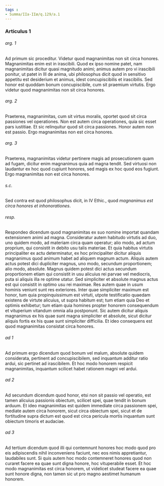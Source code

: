 ```yaml
---
tags : 
- Summa/IIa-IIæ/q.129/a.1
---
```


### Articulus 1

###### arg. 1
Ad primum sic proceditur. Videtur quod magnanimitas non sit circa honores. Magnanimitas enim est in irascibili. Quod ex ipso nomine patet, nam magnanimitas dicitur quasi magnitudo animi; animus autem pro vi irascibili ponitur, ut patet in III de anima, ubi philosophus dicit quod in sensitivo appetitu est desiderium et animus, idest concupiscibilis et irascibilis. Sed honor est quoddam bonum concupiscibile, cum sit praemium virtutis. Ergo videtur quod magnanimitas non sit circa honores.

###### arg. 2
Praeterea, magnanimitas, cum sit virtus moralis, oportet quod sit circa passiones vel operationes. Non est autem circa operationes, quia sic esset pars iustitiae. Et sic relinquitur quod sit circa passiones. Honor autem non est passio. Ergo magnanimitas non est circa honores.

###### arg. 3
Praeterea, magnanimitas videtur pertinere magis ad prosecutionem quam ad fugam, dicitur enim magnanimus quia ad magna tendit. Sed virtuosi non laudantur ex hoc quod cupiunt honores, sed magis ex hoc quod eos fugiunt. Ergo magnanimitas non est circa honores.

###### s.c.
Sed contra est quod philosophus dicit, in IV Ethic., quod *magnanimus est circa honores et inhonorationes*.

###### resp.
Respondeo dicendum quod magnanimitas ex suo nomine importat quandam extensionem animi ad magna. Consideratur autem habitudo virtutis ad duo, uno quidem modo, ad materiam circa quam operatur; alio modo, ad actum proprium, qui consistit in debito usu talis materiae. Et quia habitus virtutis principaliter ex actu determinatur, ex hoc principaliter dicitur aliquis magnanimus quod animum habet ad aliquem magnum actum. Aliquis autem actus potest dici dupliciter magnus, uno modo, secundum proportionem; alio modo, absolute. Magnus quidem potest dici actus secundum proportionem etiam qui consistit in usu alicuius rei parvae vel mediocris, puta si aliquis illa re optime utatur. Sed simpliciter et absolute magnus actus est qui consistit in optimo usu rei maximae. Res autem quae in usum hominis veniunt sunt res exteriores. Inter quae simpliciter maximum est honor, tum quia propinquissimum est virtuti, utpote testificatio quaedam existens de virtute alicuius, ut supra habitum est; tum etiam quia Deo et optimis exhibetur; tum etiam quia homines propter honorem consequendum et vituperium vitandum omnia alia postponunt. Sic autem dicitur aliquis magnanimus ex his quae sunt magna simpliciter et absolute, sicut dicitur aliquis fortis ex his quae sunt simpliciter difficilia. Et ideo consequens est quod magnanimitas consistat circa honores.

###### ad 1
Ad primum ergo dicendum quod bonum vel malum, absolute quidem considerata, pertinent ad concupiscibilem, sed inquantum additur ratio ardui, sic pertinet ad irascibilem. Et hoc modo honorem respicit magnanimitas, inquantum scilicet habet rationem magni vel ardui.

###### ad 2
Ad secundum dicendum quod honor, etsi non sit passio vel operatio, est tamen alicuius passionis obiectum, scilicet spei, quae tendit in bonum arduum. Et ideo magnanimitas est quidem immediate circa passionem spei, mediate autem circa honorem, sicut circa obiectum spei, sicut et de fortitudine supra dictum est quod est circa pericula mortis inquantum sunt obiectum timoris et audaciae.

###### ad 3
Ad tertium dicendum quod illi qui contemnunt honores hoc modo quod pro eis adipiscendis nihil inconveniens faciunt, nec eos nimis appretiantur, laudabiles sunt. Si quis autem hoc modo contemneret honores quod non curaret facere ea quae sunt digna honore, hoc vituperabile esset. Et hoc modo magnanimitas est circa honorem, ut videlicet studeat facere ea quae sunt honore digna, non tamen sic ut pro magno aestimet humanum honorem.

